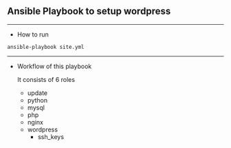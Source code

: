 ## Ansible Playbook to setup wordpress
---
- How to run
```
ansible-playbook site.yml
```
--- 

- Workflow of this playbook

   It consists of 6 roles
   - update
   - python
   - mysql
   - php
   - nginx
   - wordpress
      - ssh_keys
